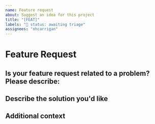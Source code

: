 ```yaml
---
name: Feature request
about: Suggest an idea for this project
title: "[FEAT]"
labels: "🚦 status: awaiting triage"
assignees: "nhcarrigan"
---
```


# Feature Request

## Is your feature request related to a problem? Please describe:

<!--A clear and concise description of what the problem is. Ex. I'm always frustrated when [...]-->

## Describe the solution you'd like

<!--A clear and concise description of what you want to happen.-->

## Additional context

<!--Add any other context or screenshots about the feature request here.-->
